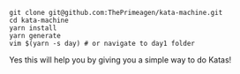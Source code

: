 ```
git clone git@github.com:ThePrimeagen/kata-machine.git
cd kata-machine
yarn install
yarn generate
vim $(yarn -s day) # or navigate to day1 folder
```

Yes this will help you by giving you a simple way to do Katas!

